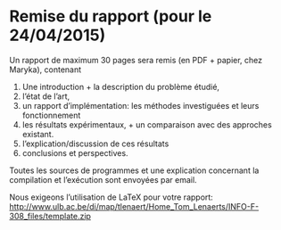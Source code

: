 # Remise du rapport (pour le 24/04/2015)
Un rapport de maximum 30 pages sera remis (en PDF + papier, chez Maryka), contenant
1. Une introduction + la description du problème étudié,
2. l’état de l’art, 
3. un rapport d’implémentation: les méthodes investiguées et leurs fonctionnement
4. les résultats expérimentaux, + un comparaison avec des approches existant.  
5. l’explication/discussion de ces résultats
6. conclusions et perspectives.

Toutes les sources de programmes et une explication concernant la compilation et l’exécution sont envoyées par email.

Nous exigeons l’utilisation de LaTeX pour votre rapport: http://www.ulb.ac.be/di/map/tlenaert/Home_Tom_Lenaerts/INFO-F-308_files/template.zip
